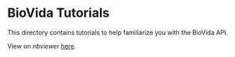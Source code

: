 BioVida Tutorials
=================

This directory contains tutorials to help 
familiarize you with the BioVida API.


View on *nbviewer* [here](https://nbviewer.jupyter.org/github/TariqAHassan/BioVida/tree/master/tutorials/).
